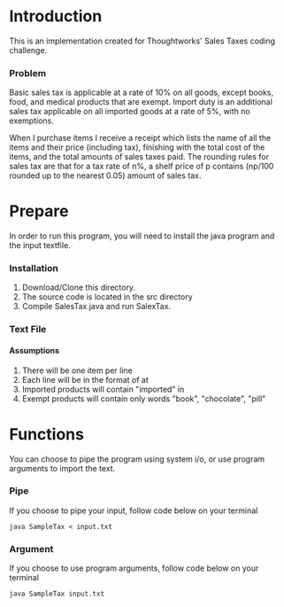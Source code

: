 # Introduction
This is an implementation created for Thoughtworks' Sales Taxes coding challenge.

### Problem
Basic sales tax is applicable at a rate of 10% on all goods, except books, food, and medical products that are exempt. Import duty is an additional sales tax applicable on all imported goods at a rate of 5%, with no exemptions.

When I purchase items I receive a receipt which lists the name of all the items and their price (including tax), finishing with the total cost of the items, and the total amounts of sales taxes paid.  The rounding rules for sales tax are that for a tax rate of n%, a shelf price of p contains (np/100 rounded up to the nearest 0.05) amount of sales tax.

# Prepare
In order to run this program, you will need to install the java program and the input textfile.

### Installation
1. Download/Clone this directory.
2. The source code is located in the src directory
3. Compile SalesTax.java and run SalexTax.

### Text File
#### Assumptions
1. There will be one item per line
2. Each line will be in the format of <Quanty> <Name> at <Price>
3. Imported products will contain "imported" in <name>
4. Exempt products will contain only words "book", "chocolate", "pill"

# Functions
You can choose to pipe the program using system i/o, or use program arguments to import the text.

### Pipe
If you choose to pipe your input, follow code below on your terminal
```
java SampleTax < input.txt
```
### Argument
If you choose to use program arguments, follow code below on your terminal
```
java SampleTax input.txt
```
